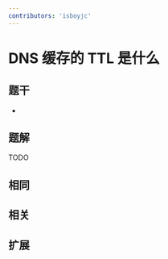 ```yaml
---
contributors: 'isboyjc'
---
```


# DNS 缓存的 TTL 是什么


## 题干

- 



## 题解

<!-- ::: details 点我查看题解 -->

  TODO

<!-- ::: -->



## 相同


## 相关


## 扩展


